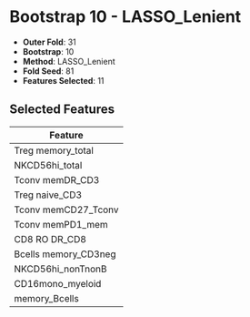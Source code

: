 # Bootstrap 10 - LASSO_Lenient

- **Outer Fold**: 31
- **Bootstrap**: 10
- **Method**: LASSO_Lenient
- **Fold Seed**: 81
- **Features Selected**: 11

## Selected Features

| Feature |
|---------|
| Treg memory_total |
| NKCD56hi_total |
| Tconv memDR_CD3 |
| Treg naive_CD3 |
| Tconv memCD27_Tconv |
| Tconv memPD1_mem |
| CD8 RO DR_CD8 |
| Bcells memory_CD3neg |
| NKCD56hi_nonTnonB |
| CD16mono_myeloid |
| memory_Bcells |
